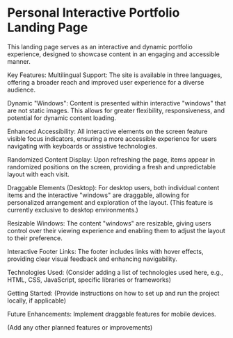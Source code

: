 # Personal Interactive Portfolio Landing Page
This landing page serves as an interactive and dynamic portfolio experience, designed to showcase content in an engaging and accessible manner.

Key Features:
Multilingual Support: The site is available in three languages, offering a broader reach and improved user experience for a diverse audience.

Dynamic "Windows": Content is presented within interactive "windows" that are not static images. This allows for greater flexibility, responsiveness, and potential for dynamic content loading.

Enhanced Accessibility: All interactive elements on the screen feature visible focus indicators, ensuring a more accessible experience for users navigating with keyboards or assistive technologies.

Randomized Content Display: Upon refreshing the page, items appear in randomized positions on the screen, providing a fresh and unpredictable layout with each visit.

Draggable Elements (Desktop): For desktop users, both individual content items and the interactive "windows" are draggable, allowing for personalized arrangement and exploration of the layout. (This feature is currently exclusive to desktop environments.)

Resizable Windows: The content "windows" are resizable, giving users control over their viewing experience and enabling them to adjust the layout to their preference.

Interactive Footer Links: The footer includes links with hover effects, providing clear visual feedback and enhancing navigability.

Technologies Used:
(Consider adding a list of technologies used here, e.g., HTML, CSS, JavaScript, specific libraries or frameworks)

Getting Started:
(Provide instructions on how to set up and run the project locally, if applicable)

Future Enhancements:
Implement draggable features for mobile devices.

(Add any other planned features or improvements)
